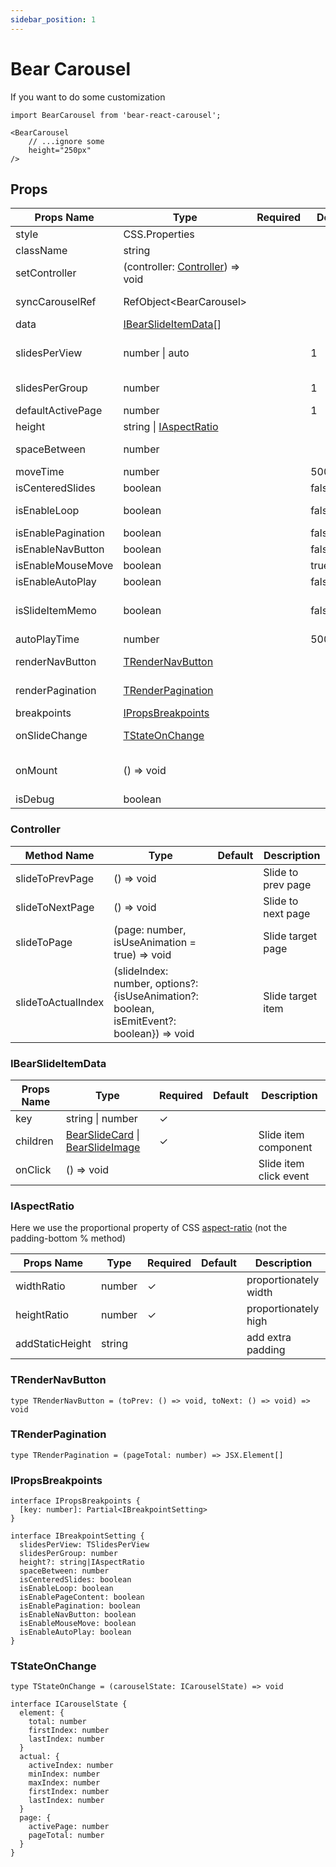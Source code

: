 ```yaml
---
sidebar_position: 1
---
```


# Bear Carousel
If you want to do some customization

```tsx
import BearCarousel from 'bear-react-carousel';

<BearCarousel
    // ...ignore some 
    height="250px"
/>
```


## Props

| Props Name         | Type                                            | Required | Default  | Description                                    |
|--------------------|-------------------------------------------------| -------- |----------|------------------------------------------------|
| style              | CSS.Properties                                  |          |          |                                                |
| className          | string                                          |          |          |                                                |
| setController      | (controller: [Controller](#controller)) => void |          |          | Manual control carousel                        |
| syncCarouselRef    | RefObject<BearCarousel\>                        |          |          | Auto sync control bear-react-carousel          |
| data               | [IBearSlideItemData](#ibearslideitemdata)[]     |          |          | Slide item data                                |
| slidesPerView      | number \| auto                                  |          | 1        | The number of items displayed in the container |
| slidesPerGroup     | number                                          |          | 1        | Show several items on one page                 |
| defaultActivePage  | number                                          |          | 1        | Default slide to page                          |
| height             | string \| [IAspectRatio](#iaspectratio)         |          |          | Carouse height                                 |
| spaceBetween       | number                                          |          |          | distance between items                         |
| moveTime           | number                                          |          | 500(ms)  | Slide moving time                              |
| isCenteredSlides   | boolean                                         |          | false    | Center display mode                            |
| isEnableLoop       | boolean                                         |          | false    | Repeat display loop mode                       |
| isEnablePagination | boolean                                         |          | false    | Show pagination                                |
| isEnableNavButton  | boolean                                         |          | false    | Show nav button                                |
| isEnableMouseMove  | boolean                                         |          | true     | Mouse drag switch                              |
| isEnableAutoPlay   | boolean                                         |          | false    | Auto slide item                                |
| isSlideItemMemo    | boolean                                         |          | false    | data cache mode (useMemo) cache default is key |
| autoPlayTime       | number                                          |          | 5000(ms) | Auto slide item time                           |
| renderNavButton    | [TRenderNavButton](#trendernavbutton)           |          |          | Custom render nav button                       |
| renderPagination   | [TRenderPagination](#trenderpagination)         |          |          | Custom render pagination                       |
| breakpoints        | [IPropsBreakpoints](#ipropsbreakpoints)         |          |          | RWD breakpoints                                |
| onSlideChange      | [TStateOnChange](#tstateonchange)               |          |          | Carousel state change event                    |
| onMount            | () => void                                      |          |          | Carousel componentDidMount event               |
| isDebug            | boolean                                         |          |          | Visible debug info                             |


### Controller

| Method Name        | Type                                                                                      | Default | Description        |
|--------------------|-------------------------------------------------------------------------------------------|---------|--------------------|
| slideToPrevPage    | () => void                                                                                |         | Slide to prev page |
| slideToNextPage    | () => void                                                                                |         | Slide to next page |
| slideToPage        | (page: number, isUseAnimation = true) => void                                             |         | Slide target page  |
| slideToActualIndex | (slideIndex: number, options?: {isUseAnimation?: boolean, isEmitEvent?: boolean}) => void |         | Slide target item  |


### IBearSlideItemData


| Props Name | Type                                                                                                     | Required | Default | Description                                       |
|------------|----------------------------------------------------------------------------------------------------------| -------- | ------- | -------------------------------------             |
| key        | string \| number                                                                                         |    ✓     |         |                                                   |
| children   | [BearSlideCard](/docs/components/bear-slide-card) \| [BearSlideImage](/docs/components/bear-slide-image) |    ✓     |         | Slide item component                              |
| onClick    | () => void                                                                                               |          |         | Slide item click event                            |


### IAspectRatio

Here we use the proportional property of CSS [aspect-ratio](https://caniuse.com/?search=aspect-ratio) (not the padding-bottom % method)

| Props Name      | Type      | Required | Default | Description            |
|-----------------|-----------| -------- |---------|------------------------|
| widthRatio      | number    |    ✓     |         | proportionately width  |
| heightRatio     | number    |    ✓     |         | proportionately high   |
| addStaticHeight | string    |          |         | add extra padding      |



### TRenderNavButton

```tsx
type TRenderNavButton = (toPrev: () => void, toNext: () => void) => void
```

### TRenderPagination

```tsx
type TRenderPagination = (pageTotal: number) => JSX.Element[]
```

### IPropsBreakpoints

```tsx
interface IPropsBreakpoints {
  [key: number]: Partial<IBreakpointSetting>
}

interface IBreakpointSetting {
  slidesPerView: TSlidesPerView
  slidesPerGroup: number
  height?: string|IAspectRatio
  spaceBetween: number
  isCenteredSlides: boolean
  isEnableLoop: boolean
  isEnablePageContent: boolean
  isEnablePagination: boolean
  isEnableNavButton: boolean
  isEnableMouseMove: boolean
  isEnableAutoPlay: boolean
}
```

### TStateOnChange

```tsx
type TStateOnChange = (carouselState: ICarouselState) => void

interface ICarouselState {
  element: {
    total: number
    firstIndex: number
    lastIndex: number
  }
  actual: {
    activeIndex: number
    minIndex: number
    maxIndex: number
    firstIndex: number
    lastIndex: number
  }
  page: {
    activePage: number
    pageTotal: number
  }
}
```

